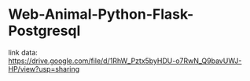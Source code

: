 # Web-Animal-Python-Flask-Postgresql
link data:<br>
https://drive.google.com/file/d/1RhW_Pztx5byHDU-o7RwN_Q9bavUWJ-HP/view?usp=sharing
